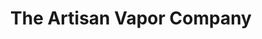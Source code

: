 ---
title: "The Artisan Vapor Company"
url: /lahore/the-artisan-vapor-company/
shop: e-cigarette
---
